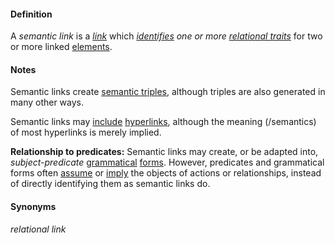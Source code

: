 #### Definition

A *semantic link* is a *[link](https://github.com/gcassel/Modular-Organization-Terminology/blob/master/terms/link.md)* which *[identifies](https://github.com/gcassel/Modular-Organization-Terminology/blob/master/terms/identify.md) one or more [relational traits](https://github.com/gcassel/Modular-Organization-Terminology/blob/master/terms/relational-trait.md)* for two or more linked [elements](https://github.com/gcassel/Modular-Organization-Terminology/blob/master/terms/element.md).
		
#### Notes

Semantic links create [semantic triples](https://github.com/gcassel/Modular-Organization-Terminology/blob/master/terms/semantic-triple.md), although triples are also generated in many other ways.

Semantic links may [include](https://github.com/gcassel/Modular-Organization-Terminology/blob/master/terms/include.md) [hyperlinks](https://github.com/gcassel/Modular-Organization-Terminology/blob/master/terms/hyperlink.md), although the meaning (/semantics) of most hyperlinks is merely implied.

**Relationship to predicates:** Semantic links may create, or be adapted into, *subject-predicate* [grammatical](https://github.com/gcassel/Modular-Organization-Terminology/blob/master/terms/grammar.md) [forms](https://github.com/gcassel/Modular-Organization-Terminology/blob/master/terms/form.md).  However, predicates and grammatical forms often [assume](https://github.com/gcassel/Modular-Organization-Terminology/blob/master/terms/assume.md) or [imply](https://github.com/gcassel/Modular-Organization-Terminology/blob/master/terms/imply.md) the objects of actions or relationships, instead of directly identifying them as semantic links do.
		
#### Synonyms

*relational link*
